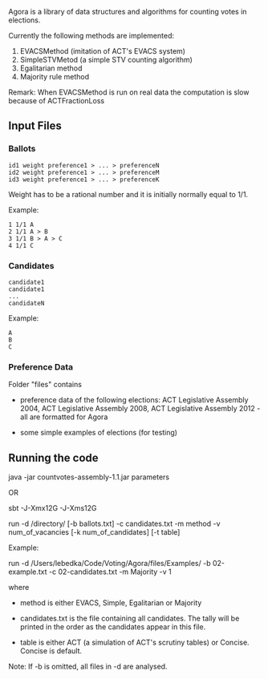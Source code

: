 Agora is a library of data structures and algorithms for counting votes in elections.


Currently the following methods are implemented:  

1) EVACSMethod (imitation of ACT's EVACS system)  
2) SimpleSTVMetod (a simple STV counting algorithm)  
3) Egalitarian method  
4) Majority rule method   


Remark: When EVACSMethod is run on real data the computation is slow because of ACTFractionLoss

## Input Files

### Ballots

```
id1 weight preference1 > ... > preferenceN  
id2 weight preference1 > ... > preferenceM  
id3 weight preference1 > ... > preferenceK  
```
Weight has to be a rational number and it is initially normally equal to 1/1.  

Example:  

```
1 1/1 A  
2 1/1 A > B  
3 1/1 B > A > C  
4 1/1 C  
```

### Candidates

```
candidate1
candidate1
...
candidateN
```

Example:

```
A
B
C
```



### Preference Data

Folder "files" contains 

* preference data of the following elections: ACT Legislative Assembly 2004, ACT Legislative Assembly 2008, ACT Legislative Assembly 2012 - all are formatted for Agora

* some simple examples of elections (for testing)

## Running the code 

java -jar countvotes-assembly-1.1.jar parameters

OR

sbt -J-Xmx12G -J-Xms12G  

run -d /directory/ [-b ballots.txt] -c candidates.txt -m method -v num_of_vacancies [-k num_of_candidates] [-t table]

Example:  

run -d /Users/lebedka/Code/Voting/Agora/files/Examples/ -b 02-example.txt -c 02-candidates.txt -m Majority -v 1

where

* method is either EVACS, Simple, Egalitarian or Majority  

* candidates.txt is the file containing all candidates. The tally will be printed in the order as the candidates appear in this file.

* table is either ACT (a simulation of ACT's scrutiny tables) or Concise. Concise is default.

Note: If -b is omitted, all files in -d are analysed.


